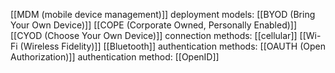 [[MDM (mobile device management)]]
deployment models:
 [[BYOD (Bring Your Own Device)]]
 [[COPE (Corporate Owned, Personally Enabled)]]
 [[CYOD (Choose Your Own Device)]]
connection methods:
 [[cellular]]
 [[Wi-Fi (Wireless Fidelity)]]
 [[Bluetooth]]
 authentication methods:
 [[OAUTH (Open Authorization)]]
 authentication method:
 [[OpenID]]